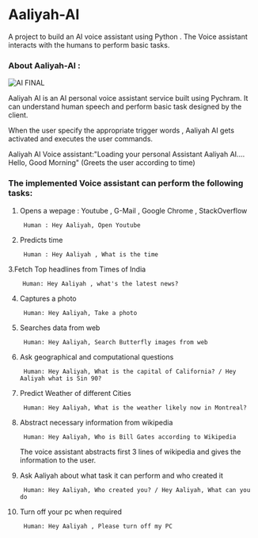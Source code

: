 # Aaliyah-AI

A project to build an AI voice assistant using Python . The Voice assistant interacts with the humans to perform basic tasks.


### About Aaliyah-AI :

![AI FINAL](https://user-images.githubusercontent.com/51138087/93668051-f7c4af00-fa3e-11ea-9b17-5913e954795f.png)


Aaliyah AI is an AI personal voice assistant service built using Pychram. It can understand human speech and perform basic task designed by the client.

When the user specify the appropriate trigger words , Aaliyah AI gets activated and executes the user commands.


Aaliyah AI Voice assistant:"Loading your personal Assistant Aaliyah AI....
                          Hello, Good Morning" (Greets the user according to time)



### The implemented Voice assistant can perform the following tasks:


1. Opens a wepage : Youtube , G-Mail , Google Chrome , StackOverflow 
	
	
		Human : Hey Aaliyah, Open Youtube
		
		
2. Predicts time 
	
	
		Human : Hey Aaliyah , What is the time
		
		
3.Fetch Top headlines from Times of India
	
         
		Human: Hey Aaliyah , what's the latest news?
		
		
4. Captures a photo
	
  		
		Human: Hey Aaliyah, Take a photo
		
		
5. Searches data from web
	
   		
		Human: Hey Aaliyah, Search Butterfly images from web
		
		
6. Ask geographical and computational questions
	
  	 	
		Human: Hey Aaliyah, What is the capital of California? / Hey Aaliyah what is Sin 90?
		
		
7. Predict Weather of different Cities
   		
	
		Human: Hey Aaliyah, What is the weather likely now in Montreal?
		
	
8. Abstract necessary information from wikipedia
	
   		
		Human: Hey Aaliyah, Who is Bill Gates according to Wikipedia
		
		
   The voice assistant abstracts first 3 lines of wikipedia and gives the information to the user.
	
	
9. Ask Aaliyah about what task it can perform and who created it
	
   		
	  	Human: Hey Aaliyah, Who created you? / Hey Aaliyah, What can you do
		
		
10. Turn off your pc when required
   		

   		 Human: Hey Aaliyah , Please turn off my PC
